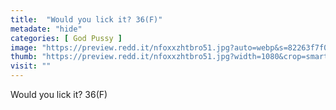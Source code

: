 ```yaml
---
title:  "Would you lick it? 36(F)"
metadate: "hide"
categories: [ God Pussy ]
image: "https://preview.redd.it/nfoxxzhtbro51.jpg?auto=webp&s=82263f7f0d1f2c1f912f7f50ae4b9476449a3005"
thumb: "https://preview.redd.it/nfoxxzhtbro51.jpg?width=1080&crop=smart&auto=webp&s=3754b253b28856482a23c4d5b62b5160a80d4d4d"
visit: ""
---
```

Would you lick it? 36(F)
